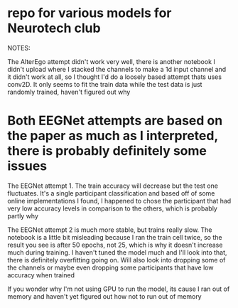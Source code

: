 # repo for various models for Neurotech club
NOTES:

  The AlterEgo attempt didn't work very well, there is another notebook I didn't upload where I stacked the channels to make a 1d input channel and it didn't work at all, so I thought I'd do a loosely based attempt thats uses conv2D. It only seems to fit the train data while the test data is just randomly trained, haven't figured out why

  # Both EEGNet attempts are based on the paper as much as I interpreted, there is probably definitely some issues
  
  The EEGNet attempt 1. The train accuracy will decrease but the test one fluctuates. It's a single participant classification and based off of some online implementations I found, I happened to chose the participant that had very low accuracy levels in comparison to the others, which is probably partly why
  
  The EEGNet attempt 2 is much more stable, but trains really slow. The notebook is a little bit misleading because I ran the train cell twice, so the result you see is after 50 epochs, not 25, which is  why it doesn't increase much during training. I haven't tuned the model much and I'll look into that, there is definitely overfitting going on. Will also look into dropping some of the channels or maybe even dropping some participants that have low accuracy when trained
  
  If you wonder why I'm not using GPU to run the model, its cause I ran out of memory and haven't yet figured out how not to run out of memory
